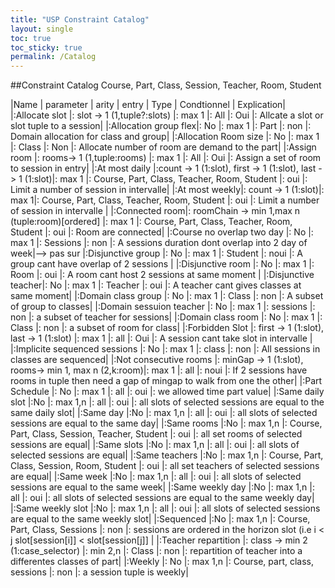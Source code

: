 ```yaml
---
title: "USP Constraint Catalog"
layout: single
toc: true
toc_sticky: true
permalink: /Catalog
---
```


##Constraint Catalog
Course, Part, Class, Session, Teacher, Room, Student

|Name | parameter | arity |  entry | Type | Condtionnel | Explication|
|:Allocate slot |: slot -> 1 (1,tuple?:slots) |: max 1 |: All |: Oui |: Allcate a slot or slot tuple to a session| 
|:Allocation group flex|: No  |: max 1  |: Part  |: non  |: Domain allocation for class and group|
|:Allocation Room size  |: No  |: max 1  |: Class  |: Non  |: Allocate number of room are demand to the part|
|:Assign room  |: rooms-> 1 (1,tuple:rooms) |: max 1 |: All |: Oui |: Assign a set of room to session in entry|
|:At most daily |:count -> 1 (1:slot), first -> 1 (1:slot), last -> 1 (1:slot)|: max 1 |: Course, Part, Class, Teacher, Room, Student |: oui |: Limit a number of session in intervalle|
|:At most weekly|: count -> 1 (1:slot)|: max 1|: Course, Part, Class, Teacher, Room, Student |: oui |: Limit a number of session in intervalle |
|:Connected room|: roomChain -> min 1,max n (tuple:room)[ordered] ​|: max 1 |:  Course, Part, Class, Teacher, Room, Student |: oui |: Room are connected|
|:Course no overlap two day |: No |: max 1 |: Sessions |: non |: A sessions duration dont overlap into 2 day of week|--> pas sur 
|:Disjunctive group |: No |: max 1 |: Student |: noui |: A group cant have overlap of 2 sessions |
|:Disjunctive room |: No |: max 1 |: Room |: oui |: A room cant host 2 sessions at same moment |
|:Disjunctive teacher|: No |: max 1 |: Teacher |: oui |: A teacher cant gives  classes at same moment|
|:Domain class group |: No |: max 1 |: Class |: non |: A subset of group to classes|
|:Domain sessuion teacher |: No |: max 1 |: sessions |: non |: a subset of teacher for sessions|
|:Domain class room |: No |: max 1 |: Class |: non |: a subset of room for class|
|:Forbidden Slot |: first -> 1 (1:slot), last -> 1 (1:slot) |: max 1 |: all |: Oui |: A session cant take slot in intervalle |
|:Implicite sequenced sessions |: No |: max 1 |: class |: non |: All sessions in classes are sequenced|
|:Not consecutive rooms |:  minGap -> 1 (1:slot), rooms-> min 1, max n (2,k:room)|: max 1 |: all |: noui |: If 2 sessions have rooms in tuple then need a gap of mingap to walk from one the other|
|:Part Schedule |: No |: max 1 |: all |: oui |: we allowed time part value|
|:Same daily slot |:No |: max 1,n |: all |: oui |: all slots of  selected sessions  are equal to the same daily slot|
|:Same day  |:No |: max 1,n |: all |: oui |: all slots of  selected sessions  are equal to the same day|
|:Same rooms  |:No |: max 1,n |: Course, Part, Class, Session, Teacher, Student |: oui |: all set rooms of  selected sessions  are equal|
|:Same slots |:No |: max 1,n |: all |: oui |: all slots of  selected sessions  are equal|
|:Same teachers |:No |: max 1,n |: Course, Part, Class, Session, Room, Student |: oui |: all set teachers of  selected sessions  are equal|
|:Same week |:No |: max 1,n |: all |: oui |: all slots of  selected sessions  are equal to the same week|
|:Same weekly day |:No |: max 1,n |: all |: oui |: all slots of  selected sessions  are equal to the same weekly day| 
|:Same weekly slot |:No |: max 1,n |: all |: oui |: all slots of  selected sessions  are equal to the same weekly slot|
|:Sequenced |:No |: max 1,n |: Course, Part, Class, Sessions |: non |: sessions are ordered in the horizon slot (i.e i < j slot[session[i]] < slot[session[j]] |
|:Teacher repartition |: class -> min 2 (1:case_selector) |: min 2,n |: Class |: non |: repartition of teacher into a differentes classes of part|
|:Weekly |: No |: max 1,n |: Course, part, class, sessions |: non |: a session tuple is weekly| 

